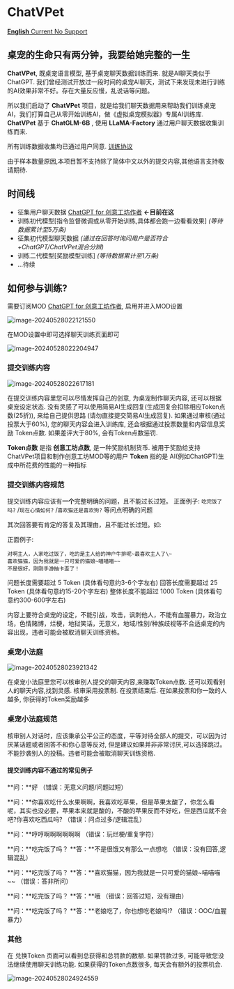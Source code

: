 # ChatVPet
[**English** Current No Support](README_en.md)

## 桌宠的生命只有两分钟，我要给她完整的一生

**ChatVPet**, 既桌宠语言模型, 基于桌宠聊天数据训练而来. 就是AI聊天类似于ChatGPT. 我们曾经测试开放过一段时间的桌宠AI聊天，测试下来发现未进行训练的AI效果非常不好。存在大量反应慢，乱说话等问题。

所以我们启动了 **ChatVPet** 项目，就是给我们聊天数据用来帮助我们训练桌宠AI，我们打算自己从零开始训练AI，做《虚拟桌宠模拟器》专属AI训练库. **ChatVPet** 基于 **ChatGLM-6B** , 使用 **LLaMA-Factory** 通过用户聊天数据收集训练而来. 

所有训练数据收集均已通过用户同意. [训练协议](TrainingProtocol.md)

由于样本数量原因,本项目暂不支持除了简体中文以外的提交内容,其他语言支持敬请期待.

## 时间线

* 征集用户聊天数据 [ChatGPT for 创意工坊作者](https://steamcommunity.com/sharedfiles/filedetails/?id=3157090829) **<-目前在这**
* 训练初代模型[指令监督微调或从零开始训练,具体都会跑一边看看效果] *(等待数据累计至5万条)*
* 征集初代模型聊天数据 *(通过在回答时询问用户是否符合+ChatGPT/ChatVPet混合分辨)*
* 训练二代模型[奖励模型训练] *(等待数据累计至1万条)*
* …待续

## 如何参与训练?

需要订阅MOD [ChatGPT for 创意工坊作者](https://steamcommunity.com/sharedfiles/filedetails/?id=3157090829), 启用并进入MOD设置

![image-20240528022121550](README.assets/image-20240528022121550.png)

在MOD设置中即可选择聊天训练页面即可

![image-20240528022204947](README.assets/image-20240528022204947.png)

### 提交训练内容

![image-20240528022617181](README.assets/image-20240528022617181.png)

在提交训练内容里您可以尽情发挥自己的创意, 为桌宠制作聊天内容, 还可以根据桌宠设定状态. 没有灵感了可以使用简易AI生成回复(生成回复会扣除相应Token点数(25折)), 来给自己提供思路 (请勿直接提交简易AI生成回复). 如果通过审核(通过投票大于60%), 您的聊天内容会进入训练库, 还会根据通过投票数量和内容信息奖励 Token点数. 如果差评大于80%, 会有Token点数惩罚.

**Token点数** 是指 **创意工坊点数**, 是一种奖励机制货币. 被用于奖励给支持ChatVPet项目和制作创意工坊MOD等的用户
**Token** 指的是 AI(例如ChatGPT)生成中所花费的性能的一种指标

### 提交训练内容规范

提交训练内容应该有**一个**完整明确的问题，且不能过长过短。
正面例子: `吃完饭了吗?` /`现在心情如何?` /`喜欢猫还是喜欢狗?` 等问点明确的问题

其次回答要有肯定的答复及其理由，且不能过长过短。如: 

正面例子:
```
对啊主人，人家吃过饭了，吃的是主人给的神户牛排呢~最喜欢主人了\~
喜欢猫猫，因为我就是一只可爱的猫娘~喵喵喵~~
不是很好，刚刚手游抽卡歪了！
```

问题长度需要超过 5 Token (具体看句意约3-6个字左右)
回答长度需要超过 25 Token (具体看句意约15-20个字左右)
整体长度不能超过 1000 Token (具体看句意约300-600字左右)

内容上要符合桌宠的设定，不能引战，攻击，讽刺他人，不能有血腥暴力，政治立场，色情赌博，烂梗，地狱笑话，无意义，地域/性别/种族歧视等不合适桌宠的内容出现，违者可能会被取消聊天训练资格。

### 桌宠小法庭

![image-20240528023921342](README.assets/image-20240528023921342.png)

在桌宠小法庭里您可以核审别人提交的聊天内容,来赚取Token点数. 还可以观看别人的聊天内容,找到灵感. 核审采用投票制.  在投票结束后. 在如果投票和你一致的人越多, 你获得的Token奖励越多

### 桌宠小法庭规范

核审别人对话时，应该秉承公平公正的态度，平等对待全部人的提交，可以因为讨厌某话题或者回答不和你心意等反对, 但是建议如果并非非常讨厌,可以选择跳过。不能抄袭别人的投稿。违者可能会被取消聊天训练资格.

#### 提交训练内容不通过的常见例子 

**问：**好
（错误：无意义问题/问题过短）

 

**问：**你喜欢吃什么水果啊啊，我喜欢吃苹果，但是苹果太酸了，你怎么看呢，其实也没必要，苹果本来就是酸的，不酸的苹果反而不好吃，但是西瓜就不会吧?你喜欢吃西瓜吗?
（错误：问点过多/逻辑混乱）

 

**问：**哼哼啊啊啊啊啊啊
（错误：玩烂梗/重复字符）



**问：**吃完饭了吗？
**答：**不是很饿又有那么一点想吃
（错误：没有回答,逻辑混乱）

 

**问：**吃完饭了吗？
**答：**喜欢猫猫，因为我就是一只可爱的猫娘\~喵喵喵~~
（错误：答非所问）

 

**问：**吃完饭了吗？
**答：**哦
（错误：回答过短，没有理由）

 

**问：**吃完饭了吗？
**答：**老娘吃了，你也想吃老娘吗!?
（错误：OOC/血腥暴力）



### 其他

在 兑换Token 页面可以看到总获得和总罚款的数额. 
如果罚款过多, 可能导致您没法继续使用聊天训练功能.
如果获得的Token点数很多, 每天会有额外的投票机会.

![image-20240528024924559](README.assets/image-20240528024924559.png)
